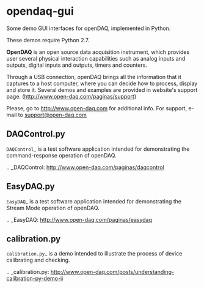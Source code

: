 opendaq-gui
===========

Some demo GUI interfaces for openDAQ, implemented in Python.

These demos require Python 2.7.

**OpenDAQ** is an open source data acquisition instrument, which provides user
several physical interaction capabilities such as analog inputs and outputs,
digital inputs and outputs, timers and counters.

Through a USB connection, openDAQ brings all the information that it captures
to a host computer, where you can decide how to process, display and store it.
Several demos and examples are provided in website's support page.
(http://www.open-daq.com/paginas/support)

Please, go to http://www.open-daq.com for additional info.
For support, e-mail to support@open-daq.com

DAQControl.py
-------------
`DAQControl`_  is a test software application intended for demonstrating the command-response operation of openDAQ.

.. _DAQControl: http://www.open-daq.com/paginas/daqcontrol

EasyDAQ.py
-------------
`EasyDAQ`_ is a test software application intended for demonstrating the Stream Mode operation of openDAQ.

.. _EasyDAQ: http://www.open-daq.com/paginas/easydaq

calibration.py
--------------
`calibration.py`_ is a demo intended to illustrate the process of device calibrating and checking.

.. _calibration.py: http://www.open-daq.com/posts/understanding-calibration-py-demo-ii


